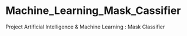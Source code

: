 # Machine_Learning_Mask_Cassifier
Project Artificial Intelligence &amp; Machine Learning : Mask Classifier
